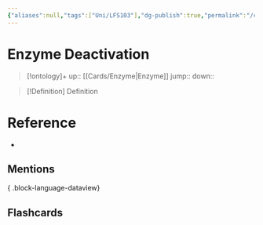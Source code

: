 ```yaml
---
{"aliases":null,"tags":["Uni/LFS103"],"dg-publish":true,"permalink":"/cards/enzyme-deactivation/","dgPassFrontmatter":true}
---
```


# Enzyme Deactivation

> [!ontology]+
> up:: [[Cards/Enzyme\|Enzyme]]
> jump:: 
> down:: 

> [!Definition] Definition
> 

# Reference
- 

## Mentions

{ .block-language-dataview}

## Flashcards
